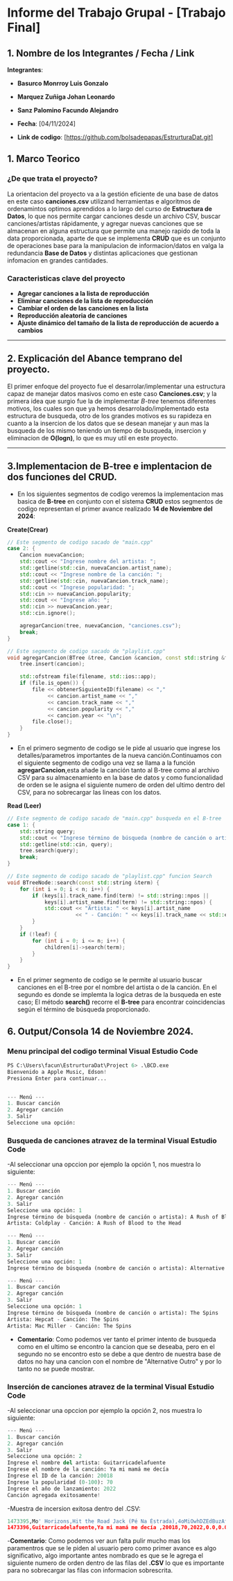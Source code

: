 # Informe del Trabajo Grupal - [Trabajo Final]

## 1. Nombre de los Integrantes / Fecha / Link 

**Integrantes**:
- **Basurco Monrroy Luis Gonzalo**
- **Marquez Zuñiga Johan Leonardo**
- **Sanz Palomino Facundo Alejandro**

- **Fecha**: [04/11/2024]
- **Link de codigo**: [https://github.com/bolsadepapas/EstrurturaDat.git]

## 1. Marco Teorico 

### ¿De que trata el proyecto?
La orientacion del proyecto va a la gestión eficiente de una base de datos en este caso **canciones.csv** utilizand herramientas e algoritmos de ordenamintos optimos aprendidos a lo largo del curso de **Estructura de Datos**, lo que nos permite cargar canciones desde un archivo CSV, buscar canciones/artistas rápidamente, y agregar nuevas canciones que se almacenan en alguna estructura que permite una manejo rapido de toda la data proporcionada, aparte de que se implementa **CRUD** que es un conjunto de operaciones base para la manipulacion de informacion/datos en valga la redundancia **Base de Datos** y distintas aplicaciones que gestionan infomacion en grandes cantidades. 

### Caracteristicas clave del proyecto

- **Agregar canciones a la lista de reproducción** 
- **Eliminar canciones de la lista de reproducción**
- **Cambiar el orden de las canciones en la lista** 
- **Reproducción aleatoria de canciones**  
- **Ajuste dinámico del tamaño de la lista de reproducción de acuerdo a cambios**
    
---
## 2. Explicación del Abance temprano del proyecto.  

El primer enfoque del proyecto fue el desarrolar/implementar una estructura capaz de manejar datos masivos como en este caso **Canciones.csv**; y la primera idea que surgio fue la de implementar *B-tree* tenemos diferentes motivos, los cuales son que ya hemos desarrolado/implementado esta estructura de busqueda, otro de los grandes motivos es su rapideza en cuanto a la insercion de los datos que se desean manejar y aun mas la busqueda de los mismo teniendo un tiempo de busqueda, insercion y eliminacion de **O(logn)**, lo que es muy util en este proyecto. 

---
## 3.Implementacion de B-tree e implentacion de dos funciones del CRUD. 

- En los siguientes segmentos de codigo veremos la implementacion mas basica de **B-tree** en conjunto con el sistema **CRUD** estos segmentos de codigo representan el primer avance realizado **14 de Noviembre del 2024**: 

**Create(Crear)**
```cpp
// Este segmento de codigo sacado de "main.cpp"
case 2: {
    Cancion nuevaCancion;
    std::cout << "Ingrese nombre del artista: ";
    std::getline(std::cin, nuevaCancion.artist_name);
    std::cout << "Ingrese nombre de la canción: ";
    std::getline(std::cin, nuevaCancion.track_name);
    std::cout << "Ingrese popularidad: ";
    std::cin >> nuevaCancion.popularity;
    std::cout << "Ingrese año: ";
    std::cin >> nuevaCancion.year;
    std::cin.ignore();

    agregarCancion(tree, nuevaCancion, "canciones.csv");
    break;
}

```
```cpp
// Este segmento de codigo sacado de "playlist.cpp"
void agregarCancion(BTree &tree, Cancion &cancion, const std::string &filename) {
    tree.insert(cancion);

    std::ofstream file(filename, std::ios::app);
    if (file.is_open()) {
        file << obtenerSiguienteID(filename) << "," 
             << cancion.artist_name << "," 
             << cancion.track_name << "," 
             << cancion.popularity << "," 
             << cancion.year << "\n";
        file.close();
    }
}
```
- En el primero segmento de codigo se le pide al usuario que ingrese los detalles/parametros importantes de la nueva canción.Continuamos con el siguiente segmento de codigo una vez se llama a la función **agregarCancion**,esta añade la canción tanto al B-tree como al archivo CSV para su almacenamiento en la base de datos y como funcionalidad de orden se le asigna el siguiente numero de orden del ultimo dentro del CSV, para no sobrecargar las lineas con los datos. 

**Read (Leer)**
```cpp
// Este segmento de codigo sacado de "main.cpp" busqueda en el B-tree 
case 1: {
    std::string query;
    std::cout << "Ingrese término de búsqueda (nombre de canción o artista): ";
    std::getline(std::cin, query);
    tree.search(query);
    break;
}

```
```cpp
// Este segmento de codigo sacado de "playlist.cpp" funcion Search  
void BTreeNode::search(const std::string &term) {
    for (int i = 0; i < n; i++) {
        if (keys[i].track_name.find(term) != std::string::npos || 
            keys[i].artist_name.find(term) != std::string::npos) {
            std::cout << "Artista: " << keys[i].artist_name 
                      << " - Canción: " << keys[i].track_name << std::endl;
        }
    }
    if (!leaf) {
        for (int i = 0; i <= n; i++) {
            children[i]->search(term);
        }
    }
}

```
- En el primer segmento de codigo se le permite al usuario buscar canciones en el B-tree por el nombre del artista o de la canción. En el segundo es donde se implemta la logica detras de la busqueda en este caso; El método **search()** recorre el **B-tree** para encontrar coincidencias según el término de búsqueda proporcionado. 

## 6. Output/Consola **14 de Noviembre 2024**.

### Menu principal del codigo terminal **Visual Estudio Code**

```py
PS C:\Users\facun\EstrurturaDat\Project 6> .\BCD.exe
Bienvenido a Apple Music, Edson!
Presiona Enter para continuar...


--- Menú ---
1. Buscar canción      
2. Agregar canción     
3. Salir
Seleccione una opción: 
```
### Busqueda de canciones atravez de la terminal **Visual Estudio Code**

-Al seleccionar una opccion por ejemplo la opción 1, nos muestra lo siguiente: 

```py
--- Menú ---
1. Buscar canción      
2. Agregar canción     
3. Salir
Seleccione una opción: 1
Ingrese término de búsqueda (nombre de canción o artista): A Rush of Blood to the Head
Artista: Coldplay - Canción: A Rush of Blood to the Head

--- Menú ---
1. Buscar canción      
2. Agregar canción     
3. Salir
Seleccione una opción: 1
Ingrese término de búsqueda (nombre de canción o artista): Alternative Outro

--- Menú ---
1. Buscar canción      
2. Agregar canción     
3. Salir
Seleccione una opción: 1
Ingrese término de búsqueda (nombre de canción o artista): The Spins 
Artista: Hepcat - Canción: The Spins
Artista: Mac Miller - Canción: The Spins
```
- **Comentario**: Como podemos ver tanto el primer intento de busqueda como en el ultimo se encontro la cancion que se deseaba, pero en el segundo no se encontro esto se debe a que dentro de nuestra base de datos no hay una cancion con el nombre de "Alternative Outro" y por lo tanto no se puede mostrar. 

### Inserción de canciones atravez de la terminal **Visual Estudio Code**

-Al seleccionar una opccion por ejemplo la opción 2, nos muestra lo siguiente: 

```py
--- Menú ---
1. Buscar canción      
2. Agregar canción     
3. Salir
Seleccione una opción: 2
Ingrese el nombre del artista: Guitarricadelafuente
Ingrese el nombre de la canción: Ya mi mamá me decía 
Ingrese el ID de la canción: 20018
Ingrese la popularidad (0-100): 70
Ingrese el año de lanzamiento: 2022
Canción agregada exitosamente!
```
-Muestra de incersion exitosa dentro del .CSV: 

```py
1473395,Mo' Horizons,Hit the Road Jack (Pé Na Éstrada),4oMiOwhDZEdBuzAfhzRHbi,3,2011,trip-hop,0.782,0.861,1,-7.292,0,0.125,0.22,8.43e-06,0.0581,0.857,89.987,212227,4
1473396,Guitarricadelafuente,Ya mi mamá me decía ,20018,70,2022,0.0,0.0,0.0
```
-**Comentario**: Como podemos ver aun falta pulir mucho mas los paramentros que se le piden al usuario pero como primer avance es algo significativo, algo importante antes nombrado es que se le agrega el siguiente numero de orden dentro de las filas del **.CSV** lo que es importante para no sobrecargar las filas con informacion sobrescrita. 







